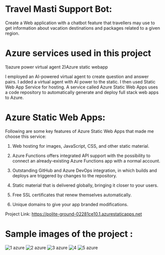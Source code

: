 # Travel Masti Support Bot:

Create a Web application with a chatbot feature that travellers may use to get information about vacation destinations and packages related to a given region.

# Azure services used in this project

1)azure power virtual agent 2)Azure static webapp

I employed an AI-powered virtual agent to create question and answer pairs. I added a virtual agent with AI power to the static. I then used Static Web App Service for hosting. A service called Azure Static Web Apps uses a code repository to automatically generate and deploy full stack web apps to Azure.

# Azure Static Web Apps: 

Following are some key features of Azure Static Web Apps that made me choose this service:

1. Web hosting for images, JavaScript, CSS, and other static material.

2. Azure Functions offers integrated API support with the possibility to connect an already-existing Azure Functions app with a normal account.

3. Outstanding GitHub and Azure DevOps integration, in which builds and deploys are triggered by changes to the repository.

4. Static material that is delivered globally, bringing it closer to your users.

5. Free SSL certificates that renew themselves automatically.

6. Unique domains to give your app branded modifications.

Project Link: https://polite-ground-02281ce10.1.azurestaticapps.net

# Sample images of the project :

![1 azure](https://user-images.githubusercontent.com/109363416/179675048-eaa6fdfe-793d-4147-b466-f1a97c4ce60d.jpg)
![2 azure](https://user-images.githubusercontent.com/109363416/179675062-9bc7b3f2-8e66-4dbf-ab80-4e2ce17b27ae.jpg)
![3 azure](https://user-images.githubusercontent.com/109363416/179675071-a25a5a66-1f7f-43b0-b127-692a79619454.jpg)
![4](https://user-images.githubusercontent.com/109363416/179675092-b33a3976-3016-4102-b3ce-5b2d2e14007a.jpg)
![5 azure](https://user-images.githubusercontent.com/109363416/179675123-96d30e2a-6e6a-4a10-8a7b-d5f2613b4b22.jpg)
